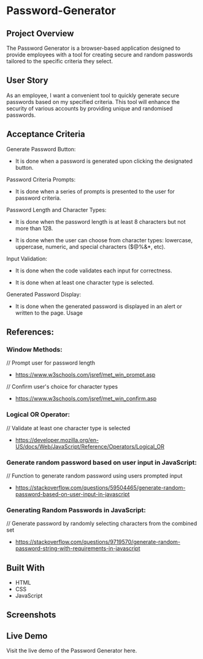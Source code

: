 # Password-Generator

## Project Overview
The Password Generator is a browser-based application designed to provide employees with a tool for creating secure and random passwords tailored to the specific criteria they select.

## User Story
As an employee, I want a convenient tool to quickly generate secure passwords based on my specified criteria. This tool will enhance the security of various accounts by providing unique and randomised passwords.

## Acceptance Criteria

Generate Password Button:

* It is done when a password is generated upon clicking the designated button.

Password Criteria Prompts:

* It is done when a series of prompts is presented to the user for password criteria.

Password Length and Character Types:

* It is done when the password length is at least 8 characters but not more than 128.

* It is done when the user can choose from character types: lowercase, uppercase, numeric, and special characters ($@%&*, etc).

Input Validation:

* It is done when the code validates each input for correctness.

* It is done when at least one character type is selected.

Generated Password Display:

* It is done when the generated password is displayed in an alert or written to the page.
Usage

## References:

### Window Methods:

 // Prompt user for password length
* https://www.w3schools.com/jsref/met_win_prompt.asp 

// Confirm user's choice for character types
* https://www.w3schools.com/jsref/met_win_confirm.asp   
 
### Logical OR Operator:

// Validate at least one character type is selected
* https://developer.mozilla.org/en-US/docs/Web/JavaScript/Reference/Operators/Logical_OR

### Generate random password based on user input in JavaScript: 

// Function to generate random password using users prompted input
* https://stackoverflow.com/questions/59504465/generate-random-password-based-on-user-input-in-javascript 

### Generating Random Passwords in JavaScript: 

// Generate password by randomly selecting characters from the combined set
* https://stackoverflow.com/questions/9719570/generate-random-password-string-with-requirements-in-javascript  

## Built With
* HTML
* CSS
* JavaScript

## Screenshots

## Live Demo

Visit the live demo of the Password Generator here.

